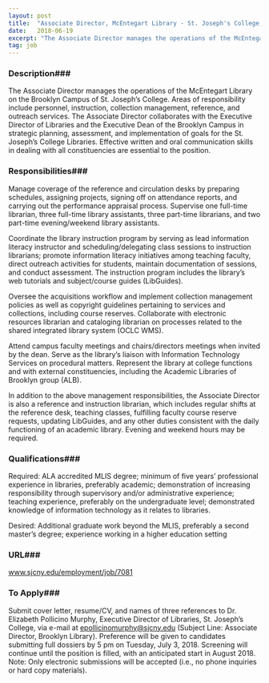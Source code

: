 ```yaml
---
layout: post
title:  "Associate Director, McEntegart Library - St. Joseph's College, Brooklyn"
date:   2018-06-19
excerpt: "The Associate Director manages the operations of the McEntegart Library on the Brooklyn Campus of St. Joseph’s College. Areas of responsibility include personnel, instruction, collection management, reference, and outreach services. The Associate Director collaborates with the Executive Director of Libraries and the Executive Dean of the Brooklyn Campus in strategic..."
tag: job
---
```


### Description###

The Associate Director manages the operations of the McEntegart Library on the Brooklyn Campus of St. Joseph’s College.  Areas of responsibility include personnel, instruction, collection management, reference, and outreach services.  The Associate Director collaborates with the Executive Director of Libraries and the Executive Dean of the Brooklyn Campus in strategic planning, assessment, and implementation of goals for the St. Joseph’s College Libraries.  Effective written and oral communication skills in dealing with all constituencies are essential to the position.


### Responsibilities###

Manage coverage of the reference and circulation desks by preparing schedules, assigning projects, signing off on attendance reports, and carrying out the performance appraisal process.  Supervise one full-time librarian, three full-time library assistants, three part-time librarians, and two part-time evening/weekend library assistants.

Coordinate the library instruction program by serving as lead information literacy instructor and scheduling/delegating class sessions to instruction librarians; promote information literacy initiatives among teaching faculty, direct outreach activities for students, maintain documentation of sessions, and conduct assessment.  The instruction program includes the library’s web tutorials and subject/course guides (LibGuides).
							
Oversee the acquisitions workflow and implement collection management policies as well as copyright guidelines pertaining to services and collections, including course reserves. Collaborate with electronic resources librarian and cataloging librarian on processes related to the shared integrated library system (OCLC WMS).

Attend campus faculty meetings and chairs/directors meetings when invited by the dean. Serve as the library’s liaison with Information Technology Services on procedural matters. Represent the library at college functions and with external constituencies, including the Academic Libraries of Brooklyn group (ALB).

In addition to the above management responsibilities, the Associate Director is also a reference and instruction librarian, which includes regular shifts at the reference desk, teaching classes, fulfilling faculty course reserve requests, updating LibGuides, and any other duties consistent with the daily functioning of an academic library. Evening and weekend hours may be required. 


### Qualifications###

Required: ALA accredited MLIS degree; minimum of five years’ professional experience in libraries, preferably academic; demonstration of increasing responsibility through supervisory and/or administrative experience;  teaching experience, preferably on the undergraduate level;  demonstrated knowledge of information technology as it relates to libraries. 

Desired: Additional graduate work beyond the MLIS, preferably a second master’s degree;  experience working in a higher education setting







### URL###

www.sjcny.edu/employment/job/7081

### To Apply###

Submit cover letter, resume/CV, and names of three references to Dr. Elizabeth Pollicino Murphy, Executive Director of Libraries, St. Joseph’s College, via e-mail at epollicinomurphy@sjcny.edu (Subject Line: Associate Director, Brooklyn Library). Preference will be given to candidates submitting full dossiers by 5 pm on Tuesday, July 3, 2018. Screening will continue until the position is filled, with an anticipated start in August 2018. Note: Only electronic submissions will be accepted (i.e., no phone inquiries or hard copy materials). 







